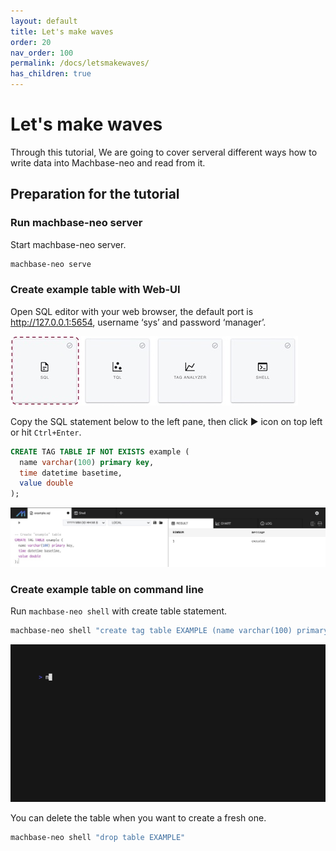 ```yaml
---
layout: default
title: Let's make waves
order: 20
nav_order: 100
permalink: /docs/letsmakewaves/
has_children: true
---
```



# Let's make waves

Through this tutorial, We are going to cover serveral different ways how to write data into Machbase-neo and read from it.


## Preparation for the tutorial

### Run machbase-neo server

Start machbase-neo server.

```sh
machbase-neo serve
```

### Create example table with Web-UI

Open SQL editor with your web browser, the default port is http://127.0.0.1:5654, username ‘sys’ and password ‘manager’.

![web-sql](/assets/img/web-sql.jpg)

Copy the SQL statement below to the left pane, then click ▶︎ icon on top left or hit `Ctrl+Enter`.

```sql
CREATE TAG TABLE IF NOT EXISTS example (
  name varchar(100) primary key,
  time datetime basetime,
  value double
);
```

![web-cretate](/assets/img/web-cretable.jpg)

### Create example table on command line

Run `machbase-neo shell` with create table statement.

```sh
machbase-neo shell "create tag table EXAMPLE (name varchar(100) primary key, time datetime basetime, value double)"
```

![](img/ex_cre_table.gif)

You can delete the table when you want to create a fresh one.

```sh
machbase-neo shell "drop table EXAMPLE"
```
